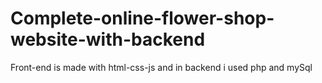 # Complete-online-flower-shop-website-with-backend
Front-end is made with html-css-js
and in backend i used php and mySql
